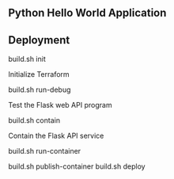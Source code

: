## Python Hello World Application

## Deployment

build.sh init

  Initialize Terraform

build.sh run-debug

  Test the Flask web API program

build.sh contain

  Contain the Flask API service  

build.sh run-container



build.sh publish-container
build.sh deploy